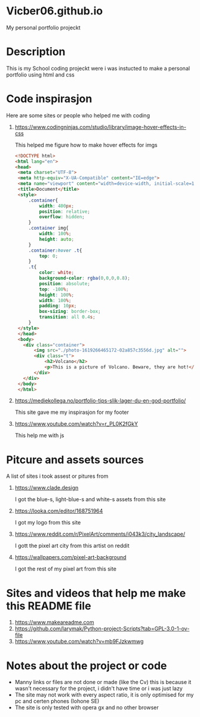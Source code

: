 # Vicber06.github.io
My personal portfolio projeckt

# Description
This is my School coding projeckt were i was instucted to make a personal portfolio using html and css

# Code inspirasjon
Here are some sites or people who helped me with coding
1. https://www.codingninjas.com/studio/library/image-hover-effects-in-css

   This helped me figure how to make hover effects for imgs
   ```html
   <!DOCTYPE html>
   <html lang="en">
   <head>
    <meta charset="UTF-8">
    <meta http-equiv="X-UA-Compatible" content="IE=edge">
    <meta name="viewport" content="width=device-width, initial-scale=1.0">
    <title>Document</title>
    <style>
        .container{
            width: 400px;
            position: relative;
            overflow: hidden;
        }
        .container img{
            width: 100%;
            height: auto;
        }
        .container:hover .t{
            top: 0;
        }
        .t{
            color: white;
            background-color: rgba(0,0,0,0.8);
            position: absolute;
            top: -100%;
            height: 100%;
            width: 100%;
            padding: 10px;
            box-sizing: border-box;
            transition: all 0.4s;
        }
    </style>
    </head>
    <body>
      <div class="container">
          <img src="./photo-1619266465172-02a857c3556d.jpg" alt="">
          <div class="t">
              <h2>Volcano</h2>
              <p>This is a picture of Volcano. Beware, they are hot!</p>
          </div>
      </div>
    </body>
    </html>
   ```
2. https://mediekollega.no/portfolio-tips-slik-lager-du-en-god-portfolio/

   This site gave me my inspirasjon for my footer

3. https://www.youtube.com/watch?v=r_PL0K2fGkY

   This help me with js

# Pitcure and assets sources
A list of sites i took assest or pitures from
1. https://www.clade.design 

   I got the blue-s, light-blue-s and white-s assets from this site

2. https://looka.com/editor/168751964

   I got my logo from this site

3. https://www.reddit.com/r/PixelArt/comments/i043k3/city_landscape/

   I gott the pixel art city from this artist on reddit

4. https://wallpapers.com/pixel-art-background

   I got the rest of my pixel art from this site

# Sites and videos that help me make this README file
1. https://www.makeareadme.com
2. https://github.com/larymak/Python-project-Scripts?tab=GPL-3.0-1-ov-file
3. https://www.youtube.com/watch?v=mb9FJzkwmwg

# Notes about the project or code
* Manny links or files are not done or made (like the Cv) this is because it wasn't necessary for the project, i didn't have time or i was just lazy
* The site may not work with every aspect ratio, it is only optimised for my pc and certen phones (Iohone SE)
* The site is only tested with opera gx and no other browser
